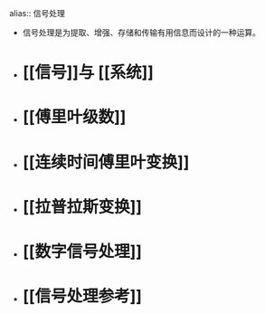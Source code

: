 alias:: 信号处理

- 信号处理是为提取、增强、存储和传输有用信息而设计的一种运算。
- # [[信号]]与 [[系统]]
- # [[傅里叶级数]]
- # [[连续时间傅里叶变换]]
- # [[拉普拉斯变换]]
- # [[数字信号处理]]
- #  [[信号处理参考]]